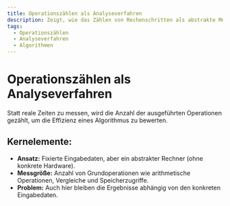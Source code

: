 ```yaml
---
title: Operationszählen als Analyseverfahren
description: Zeigt, wie das Zählen von Rechenschritten als abstrakte Methode zur Bewertung der Algorithmen-Effizienz genutzt wird.
tags:
  - Operationszählen
  - Analyseverfahren
  - Algorithmen
---
```


# Operationszählen als Analyseverfahren

Statt reale Zeiten zu messen, wird die Anzahl der ausgeführten Operationen gezählt, um die Effizienz eines Algorithmus zu bewerten.

## Kernelemente:
- **Ansatz:** Fixierte Eingabedaten, aber ein abstrakter Rechner (ohne konkrete Hardware).
- **Messgröße:** Anzahl von Grundoperationen wie arithmetische Operationen, Vergleiche und Speicherzugriffe.
- **Problem:** Auch hier bleiben die Ergebnisse abhängig von den konkreten Eingabedaten.

